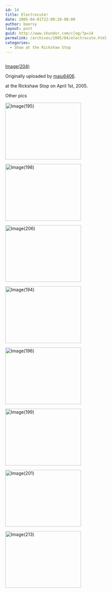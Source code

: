```yaml
---
id: 14
title: Electrocute!
date: 2005-04-01T22:09:28-08:00
author: beersy
layout: post
guid: http://www.shundor.com/clog/?p=14
permalink: /archives/2005/04/electrocute.html
categories:
  - Show at the Rickshaw Stop
---
```

<div>
  <a href="http://www.flickr.com/photos/beersy/8224248/" title="photo sharing"><img src="http://photos7.flickr.com/8224248_42802cd3bb_m.jpg" alt="" /></a> </p> 
  
  <p>
    <a href="http://www.flickr.com/photos/beersy/8224248/">Image(204)</a>
  </p>
  
  <p>
    Originally uploaded by <a href="http://www.flickr.com/people/beersy/">maju6406</a>.
  </p>
</div>

at the Rickshaw Stop on April 1st, 2005. 

Other pics

[<img src="http://photos5.flickr.com/8224240_db76c899ed_m.jpg" width="240" height="180" alt="Image(195)" />](http://www.flickr.com/photos/beersy/8224240/ "Photo Sharing") 

[<img src="http://photos5.flickr.com/8224236_24da8325fa_m.jpg" width="240" height="180" alt="Image(198)" />](http://www.flickr.com/photos/beersy/8224236/ "Photo Sharing") 

[<img src="http://photos6.flickr.com/8224231_001f8448bc_m.jpg" width="240" height="180" alt="Image(206)" />](http://www.flickr.com/photos/beersy/8224231/ "Photo Sharing") 

[<img src="http://photos6.flickr.com/8224216_c9a67885b3_m.jpg" width="240" height="180" alt="Image(194)" />](http://www.flickr.com/photos/beersy/8224216/ "Photo Sharing") 

[<img src="http://photos4.flickr.com/8224219_35b1ac678c_m.jpg" width="240" height="180" alt="Image(196)" />](http://www.flickr.com/photos/beersy/8224219/ "Photo Sharing") 

[<img src="http://photos6.flickr.com/8224223_271ab891dc_m.jpg" width="240" height="180" alt="Image(199)" />](http://www.flickr.com/photos/beersy/8224223/ "Photo Sharing") 

[<img src="http://photos6.flickr.com/8224227_ff4882895f_m.jpg" width="240" height="180" alt="Image(201)" />](http://www.flickr.com/photos/beersy/8224227/ "Photo Sharing") 

[<img src="http://photos4.flickr.com/8224203_41d24097c3_m.jpg" width="240" height="180" alt="Image(213)" />](http://www.flickr.com/photos/beersy/8224203/ "Photo Sharing")